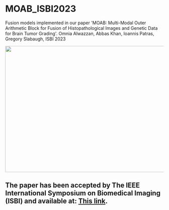 # MOAB_ISBI2023
Fusion models implemented in our paper 'MOAB: Multi-Modal Outer Arithmetic Block for Fusion of Histopathological Images and Genetic Data for Brain Tumor Grading'. Omnia Alwazzan, Abbas Khan, Ioannis Patras, Gregory Slabaugh, ISBI 2023


<p align="center">
  <img width="700" height="400" src="https://github.com/omniaalwazzan/MOAB_ISBI2023/blob/main/MOAB_fusion.png">
</p>

## The paper has been accepted by The IEEE International Symposium on Biomedical Imaging (ISBI) and available at: [This link](https://www.eecs.qmul.ac.uk/~gslabaugh/publications/AlwazzanISBI2023.pdf).



